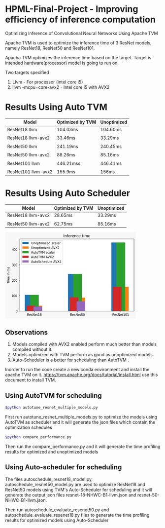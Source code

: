 # HPML-Final-Project -  Improving efficiency of inference computation
Optimizing Inference of Convolutional Neural Networks Using Apache TVM

Apache TVM is used to optimize the inference time of 3 ResNet models, namely ResNet18, ResNet50 and ResNet101.

Apacha TVM optimizes the inference time based on the target.
Target is intended hardware(processor) model is going to run on.

Two targets specified  
1) Llvm - For processor (intel core i5)
2) llvm -mcpu=core-avx2 -  Intel core i5 with AVX2

# Results Using Auto TVM
|Model | Optimized by TVM | Unoptimized |
|--- | --- | --- |
|ResNet18 llvm | 104.03ms | 104.60ms|
| ||
|ResNet18 llvm-avx2 | 33.46ms | 33.29ms|
| ||
|ResNet50 llvm | 241.19ms | 240.45ms |
| ||
|ResNet50 llvm-avx2 | 88.26ms | 85.16ms |
| ||
|ResNet101 llvm | 446.21mss | 446.41ms |
| ||
|ResNet101 llvm-avx2 | 155.9ms | 156ms |

# Results Using Auto Scheduler
|Model | Optimized by TVM | Unoptimized |
|--- | --- | --- |
|ResNet18 llvm-avx2 | 28.65ms | 33.29ms|
| ||
|ResNet50 llvm-avx2 | 62.75ms | 85.16ms|

![alt text](inference_results.jpeg)


## Observations
1) Models compiled with AVX2 enabled perform much better than models compiled without it.
2) Models optimized with TVM perform as good as unoptimized models. 
3) Auto-Scheduler is a better for scheduling than AutoTVM .






Inorder to run the code create a new conda environment and install the apache TVM on it. 
https://tvm.apache.org/docs/tutorial/install.html use this document to install TVM.

## Using AutoTVM for scheduling

```sh
$python autotune_resnet_multiple_models.py 
```

First run autotune_resnet_multiple_models.py to optimize the models using AutoTVM as scheduler and it will generate the json files which contain the optimization schedules 


```sh
$python compare_performance.py 
```


Then run the compare_performance.py and it will generate the time profiling results for optimized and unoptimized models

## Using Auto-scheduler for scheduling
The files autoschedule_resnet18_model.py, autoschedule_resnet50_model.py are used to optimize ResNet18 and ResNet50 models using TVM's Auto-Scheduler for scheduling and it will generate the output json files resnet-18-NHWC-B1-llvm.json and resnet-50-NHWC-B1-llvm.json. 

Then run autoschedule_evaluate_resenet50.py and autoschedule_evaluate_resenet18.py files to generate the time profiling results for optimized models using Auto-Scheduler

